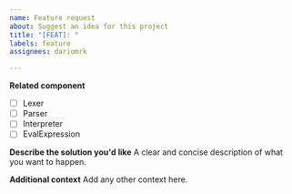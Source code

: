 ```yaml
---
name: Feature request
about: Suggest an idea for this project
title: "[FEAT]: "
labels: feature
assignees: dariomrk

---
```


**Related component**
- [ ] Lexer
- [ ] Parser
- [ ] Interpreter
- [ ] EvalExpression

**Describe the solution you'd like**
A clear and concise description of what you want to happen.

**Additional context**
Add any other context here.
